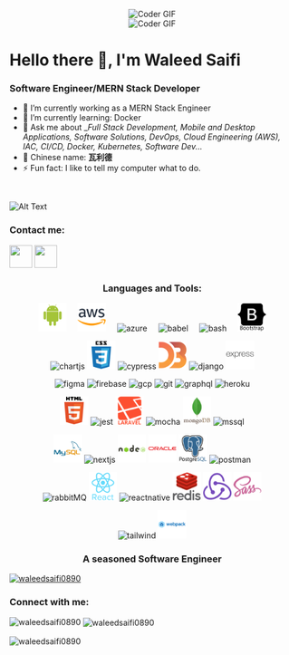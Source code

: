 

<p align="center">
  <img alt="Coder GIF" height=250 width=350 src="https://magiccopy.xyz/assets/images/hadder.gif" />
  <br>
  <img alt="Coder GIF" height=250 width=350 src="https://images.squarespace-cdn.com/content/v1/5769fc401b631bab1addb2ab/1541580611624-TE64QGKRJG8SWAIUS7NS/ke17ZwdGBToddI8pDm48kPoswlzjSVMM-SxOp7CV59BZw-zPPgdn4jUwVcJE1ZvWQUxwkmyExglNqGp0IvTJZamWLI2zvYWH8K3-s_4yszcp2ryTI0HqTOaaUohrI8PI6FXy8c9PWtBlqAVlUS5izpdcIXDZqDYvprRqZ29Pw0o/coding-freak.gif" />
</p>





# Hello there 👋, I'm Waleed Saifi

### Software Engineer/MERN Stack Developer

- 🔭 I’m currently working as a MERN Stack Engineer 
- 🌱 I’m currently learning: Docker
- 💬 Ask me about __Full Stack Development, Mobile and Desktop Applications, Software Solutions, DevOps, Cloud Engineering (AWS), IAC, CI/CD, Docker, Kubernetes, Software Dev..._
- 🧧 Chinese name: __瓦利德__
- ⚡ Fun fact: I like to tell my computer what to do.

<br/>



![Alt Text](https://github-readme-streak-stats.herokuapp.com?user=WaleedSaifi0890&theme=tokyonight&hide_border=true)



### Contact me:

<a href="https://twitter.com/WaleedSaifi34"><img src="https://www.vectorlogo.zone/logos/twitter/twitter-icon.svg" width="40" height="40"/></a>
<a href="https://www.linkedin.com/in/javascript-web-developer/"><img src="https://www.vectorlogo.zone/logos/linkedin/linkedin-icon.svg" width="40" height="40"/></a>


<h3 align="center">Languages and Tools:</h3>
<p align="center">
    <img src="https://raw.githubusercontent.com/devicons/devicon/master/icons/android/android-original-wordmark.svg" alt="android"  height="50">&nbsp;&nbsp;&nbsp;&nbsp;
    <img src="https://raw.githubusercontent.com/devicons/devicon/master/icons/amazonwebservices/amazonwebservices-original-wordmark.svg" alt="aws"  height="50">&nbsp;&nbsp;&nbsp;&nbsp;
    <img src="https://www.vectorlogo.zone/logos/microsoft_azure/microsoft_azure-icon.svg" alt="azure" height="50">&nbsp;&nbsp;&nbsp;&nbsp;
    <img src="https://www.vectorlogo.zone/logos/babeljs/babeljs-icon.svg" alt="babel"  height="50">&nbsp;&nbsp;&nbsp;&nbsp;
    <img src="https://www.vectorlogo.zone/logos/gnu_bash/gnu_bash-icon.svg" alt="bash"  height="50">&nbsp;&nbsp;&nbsp;&nbsp;
    <img src="https://raw.githubusercontent.com/devicons/devicon/master/icons/bootstrap/bootstrap-plain-wordmark.svg" alt="bootstrap"  height="50">
</p>
<p align="center">
    <img src="https://www.chartjs.org/media/logo-title.svg" alt="chartjs" height="50">
    <img src="https://raw.githubusercontent.com/devicons/devicon/master/icons/css3/css3-original-wordmark.svg" alt="css3"  height="50">
    <img src="https://raw.githubusercontent.com/simple-icons/simple-icons/6e46ec1fc23b60c8fd0d2f2ff46db82e16dbd75f/icons/cypress.svg" alt="cypress"  height="50">
    <img src="https://raw.githubusercontent.com/devicons/devicon/master/icons/d3js/d3js-original.svg" alt="d3js"  height="50">
    <img src="https://cdn.worldvectorlogo.com/logos/django.svg" alt="django" height="50">
    <img src="https://raw.githubusercontent.com/devicons/devicon/master/icons/express/express-original-wordmark.svg" alt="express"  height="50">
</p>
<p align="center">
    <img src="https://www.vectorlogo.zone/logos/figma/figma-icon.svg" alt="figma" height="50">
    <img src="https://www.vectorlogo.zone/logos/firebase/firebase-icon.svg" alt="firebase" height="50">
    <img src="https://www.vectorlogo.zone/logos/google_cloud/google_cloud-icon.svg" alt="gcp" height="50">
    <img src="https://www.vectorlogo.zone/logos/git-scm/git-scm-icon.svg" alt="git"  height="50">
    <img src="https://www.vectorlogo.zone/logos/graphql/graphql-icon.svg" alt="graphql" height="50">
    <img src="https://www.vectorlogo.zone/logos/heroku/heroku-icon.svg" alt="heroku" height="50">
</p>
<p align="center">
    <img src="https://raw.githubusercontent.com/devicons/devicon/master/icons/html5/html5-original-wordmark.svg" alt="html5" height="50">
    <img src="https://www.vectorlogo.zone/logos/jestjsio/jestjsio-icon.svg" alt="jest"  height="50">
    <img src="https://raw.githubusercontent.com/devicons/devicon/master/icons/laravel/laravel-plain-wordmark.svg" alt="laravel" height="50">
    <img src="https://www.vectorlogo.zone/logos/mochajs/mochajs-icon.svg" alt="mocha"  height="50">
    <img src="https://raw.githubusercontent.com/devicons/devicon/master/icons/mongodb/mongodb-original-wordmark.svg" alt="mongodb"  height="50">
    <img src="https://www.svgrepo.com/show/303229/microsoft-sql-server-logo.svg" alt="mssql" height="50">
</p>
<p align="center">
    <img src="https://raw.githubusercontent.com/devicons/devicon/master/icons/mysql/mysql-original-wordmark.svg" alt="mysql" height="50">
    <img src="https://cdn.worldvectorlogo.com/logos/nextjs-2.svg" alt="nextjs"  height="50">
    <img src="https://raw.githubusercontent.com/devicons/devicon/master/icons/nodejs/nodejs-original-wordmark.svg" alt="nodejs"  height="50">
    <img src="https://raw.githubusercontent.com/devicons/devicon/master/icons/oracle/oracle-original.svg" alt="oracle" height="50">
    <img src="https://raw.githubusercontent.com/devicons/devicon/master/icons/postgresql/postgresql-original-wordmark.svg" alt="postgresql" height="50">
    <img src="https://www.vectorlogo.zone/logos/getpostman/getpostman-icon.svg" alt="postman"  height="50">
</p>
<p align="center">
    <img src="https://www.vectorlogo.zone/logos/rabbitmq/rabbitmq-icon.svg" alt="rabbitMQ"  height="50">
    <img src="https://raw.githubusercontent.com/devicons/devicon/master/icons/react/react-original-wordmark.svg" alt="react" height="50">
    <img src="https://reactnative.dev/img/header_logo.svg" alt="reactnative"  height="50">
    <img src="https://raw.githubusercontent.com/devicons/devicon/master/icons/redis/redis-original-wordmark.svg" alt="redis"  height="50">
    <img src="https://raw.githubusercontent.com/devicons/devicon/master/icons/redux/redux-original.svg" alt="redux" height="50">
    <img src="https://raw.githubusercontent.com/devicons/devicon/master/icons/sass/sass-original.svg" alt="sass" height="50">
</p>
<p align="center">
    <img src="https://www.vectorlogo.zone/logos/tailwindcss/tailwindcss-icon.svg" alt="tailwind"  height="50">
    <img src="https://raw.githubusercontent.com/devicons/devicon/d00d0969292a6569d45b06d3f350f463a0107b0d/icons/webpack/webpack-original-wordmark.svg" alt="webpack"  height="50">
    <!-- Add more icons here -->
    <!-- Ensure each line has 6 icons -->
</p>







<h3 align="center">A seasoned Software Engineer</h3>

<p align="left"> <a href="https://github.com/ryo-ma/github-profile-trophy"><img src="https://github-profile-trophy.vercel.app/?username=waleedsaifi0890" alt="waleedsaifi0890" /></a> </p>

<h3 align="left">Connect with me:</h3>
<p align="left">
</p>



<p><img align="left" src="https://github-readme-stats.vercel.app/api/top-langs?username=waleedsaifi0890&show_icons=true&locale=en&layout=compact" alt="waleedsaifi0890" /></p>

<p>&nbsp;<img align="center" src="https://github-readme-stats.vercel.app/api?username=waleedsaifi0890&show_icons=true&locale=en" alt="waleedsaifi0890" /></p>

<p><img align="center" src="https://github-readme-streak-stats.herokuapp.com/?user=waleedsaifi0890&" alt="waleedsaifi0890" /></p>



